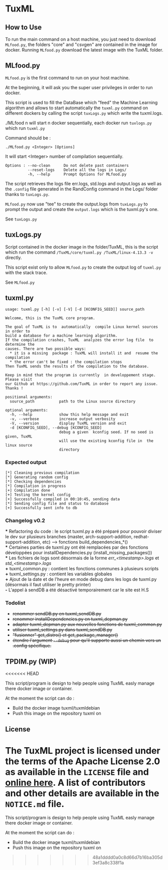 # TuxML


## How to Use

To run the main command on a host machine, you just need to download `MLfood.py`, the folders "core" and "csvgen" are contained in the image for docker.
Running `MLfood.py` download the latest image with the TuxML folder.



## MLfood.py

`MLfood.py` is the first command to run on your host machine.

At the beginning, it will ask you the super user privileges in order to run docker.

This script is used to fill the DataBase which "feed" the Machine Learning algorithm and allows to start automatically the `tuxml.py` command on different dockers by calling the script `tuxLogs.py` which write the tuxml.logs.

./MLfood n will start n docker sequentially, each docker run `tuxlogs.py` which run `tuxml.py`

Command should be :

    ./MLfood.py <Integer> [Options]

It will start \<Integer\> number of compilation sequentially.

```
Options : --no-clean      Do not delete past containers
          --reset-logs    Delete all the logs in Logs/
          -h, --help      Prompt Options for MLfood.py
```

The script retrieves the logs file err.logs, std.logs and output.logs as well as the `.config` file generated in the RandConfig command in the Logs/ folder thanks to `tuxLogs.py`.

`MLfood.py` now use "tee" to create the output.logs from `tuxLogs.py` to prompt the output and create the `output.logs` which is the tuxml.py's one.

See `tuxLogs.py`

## tuxLogs.py

Script contained in the docker image in the folder/TuxML, this is the script which run the command `/TuxML/core/tuxml.py /TuxML/linux-4.13.3 -v` directly.

This script exist only to allow `MLfood.py` to create the output log of `tuxml.py` with the stack trace.

See `MLfood.py`


## tuxml.py
```
usage: tuxml.py [-h] [-v] [-V] [-d [KCONFIG_SEED]] source_path

Welcome, this is the TuxML core program.

The goal of TuxML is to  automatically  compile Linux kernel sources in order to
build a database for a machine learning algorithm.
If the compilation crashes, TuxML  analyzes the error log file  to determine the
causes. There are two possible ways:
  * it is a missing  package : TuxML will install it and  resume the compilation
  * the error can't be fixed : the compilation stops
Then TuxML sends the results of the compilation to the database.

Keep in mind that the program is currently  in developpement stage. Please visit
our Github at https://github.com/TuxML in order to report any issue.
Thanks !

positional arguments:
  source_path           path to the Linux source directory

optional arguments:
  -h, --help            show this help message and exit
  -v, --verbose         increase output verbosity
  -V, --version         display TuxML version and exit
  -d [KCONFIG_SEED], --debug [KCONFIG_SEED]
                        debug a given  kconfig seed. If no seed is given, TuxML
                        will use the existing kconfig file in  the linux source
                        directory
```

### Expected output

```
[*] Cleaning previous compilation
[*] Generating random config
[*] Checking dependencies
[*] Compilation in progress
[+] Compilation done
[+] Testing the kernel config
[+] Successfully compiled in 00:10:45, sending data
[*] Sending config file and status to database
[+] Successfully sent info to db
```

### Changelog v0.2
**\*** Refactoring du code : le script tuxml.py a été préparé pour pouvoir diviser le dev sur plusieurs branches (master, arch-support-addition, redhat-support-addition, etc) --> fonctions build_dependencies_\*()  
**\*** Certaines parties de tuxml.py ont été remplacées par des fonctions développées pour installDependencies.py (install_missing_packages())  
**\*** Les fichiers de logs sont désormais de la forme *err_\<timestamp\>.logs* et *std_\<timestamp\>.logs*  
**\+** tuxml_common.py : contient les fonctions communes à plusieurs scripts  
**\+** tuxml_settings.py : contient les variables globales  
**\+** Ajout de la date et de l'heure en mode debug dans les logs de tuxml.py (désormais il faut utiliser le pretty printer)  
**\-** L'appel à sendDB a été désactivé temporairement car le site est H.S

### Todolist

* ~~renommer sendDB.py en tuxml_sendDB.py~~
* ~~renommer installDependencies.py en tuxml_depman.py~~
* ~~adapter tuxml_depman.py aux nouvelles fonctions de tuxml_common.py~~
* ~~utiliser tuxml_settings.py dans tuxml_sendDB.py~~
* ~~"fusionner" get_distro() et get_package_manager()~~
* ~~étendre l'argument `--debug` pour qu'il supporte aussi un chemin vers un .config spécifique.~~

## TPDIM.py (WIP)
<<<<<<< HEAD

This script/program is design to help people using TuxML easly manage there docker image or container.

At the moment the script can do :

* Build the docker image tuxml/tuxmldebian
* Push this image on the repository tuxml on

## License

The TuxML project is licensed under the terms of the **Apache License 2.0** as available in the `LICENSE` file and [online here](http://www.apache.org/licenses/LICENSE-2.0.txt). A list of contributors and other details are available in the `NOTICE.md` file.
=======

This script/program is design to help people using TuxML easly manage there docker image or container.

At the moment the script can do :

* Build the docker image tuxml/tuxmldebian
* Push this image on the repository tuxml on
>>>>>>> 48a1dddd0a0c8d66d7b16ba305d3ef3a8c338f1a
